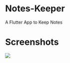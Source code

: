 # Notes-Keeper
A Flutter App to Keep Notes

# Screenshots
![](https://github.com/testuser2212/test-project/blob/master/screenshots/device-2020-09-08-200159.png=75x150)


